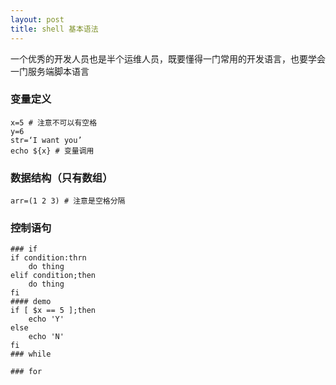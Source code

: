 ```yaml
---
layout: post
title: shell 基本语法
---
```


一个优秀的开发人员也是半个运维人员，既要懂得一门常用的开发语言，也要学会一门服务端脚本语言

### 变量定义
    
    x=5 # 注意不可以有空格
    y=6
    str=‘I want you’
    echo ${x} # 变量调用
    
### 数据结构（只有数组）
    
    arr=(1 2 3) # 注意是空格分隔
    

### 控制语句

    ### if 
    if condition:thrn
        do thing
    elif condition;then
        do thing
    fi
    #### demo 
    if [ $x == 5 ];then
        echo 'Y'
    else
        echo 'N'
    fi
    ### while 
    
    ### for
    
        
        
    
    
    
    









